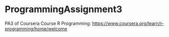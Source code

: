 # ProgrammingAssignment3
PA3 of Coursera Course R Programming: https://www.coursera.org/learn/r-programming/home/welcome
